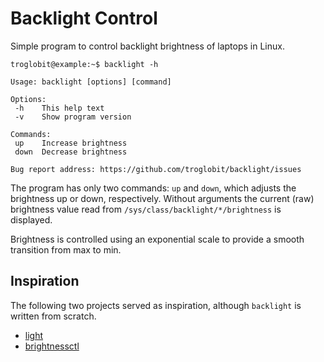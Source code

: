 Backlight Control
=================

Simple program to control backlight brightness of laptops in Linux.

```
troglobit@example:~$ backlight -h

Usage: backlight [options] [command]

Options:
 -h    This help text
 -v    Show program version

Commands:
 up    Increase brightness
 down  Decrease brightness

Bug report address: https://github.com/troglobit/backlight/issues
```

The program has only two commands: `up` and `down`, which adjusts the
brightness up or down, respectively.  Without arguments the current
(raw) brightness value read from `/sys/class/backlight/*/brightness` is
displayed.

Brightness is controlled using an exponential scale to provide a smooth
transition from max to min.


Inspiration
-----------

The following two projects served as inspiration, although `backlight`
is written from scratch.

- [light](https://github.com/haikarainen/light/) 
- [brightnessctl](https://github.com/Hummer12007/brightnessctl/)
